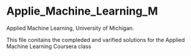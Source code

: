 # Applie_Machine_Learning_M
Applied Machine Learning, University of Michigan.

This file conitains the compleded and varified solutions for the Applied Machine Learning Coursera class 
